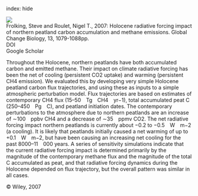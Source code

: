 index: hide

<div class="Citation">
    <div class="Citation-thumb CitationThumb-linked"  data-href="https://doi.org/10.1111/j.1365-2486.2007.01339.x">
      <img src="https://static.claimspace.cloud/climate-study-static/refs/thumbs/6/Frolking_and_Roulet_2007-thumb.png" />
    </div>

  <div class="Citation-body">
    <div class="Citation-text">Frolking, Steve and Roulet, Nigel T., 2007: Holocene radiative forcing impact of northern peatland carbon accumulation and methane emissions. <span class="Article-journal">Global Change Biology, </span><span class="Article-volume">13, </span>1079-1088pp.</div>
    <div class="Citation-links">
      <div class="CitationLink" data-href="https://doi.org/10.1111/j.1365-2486.2007.01339.x">
        <div class="CitationLink-icon CitationLink-Doi"></div>
        <div class="CitationLink-text">DOI</div>
      </div>
      <div class="CitationLink" data-href="https://scholar.google.com/scholar?q=10.1111/j.1365-2486.2007.01339.x">
        <div class="CitationLink-icon CitationLink-Scholar"></div>
        <div class="CitationLink-text">Google Scholar</div>
      </div>
    </div>
  </div>
</div>

Throughout the Holocene, northern peatlands have both accumulated carbon and emitted methane. Their impact on climate radiative forcing has been the net of cooling (persistent CO2 uptake) and warming (persistent CH4 emission). We evaluated this by developing very simple Holocene peatland carbon flux trajectories, and using these as inputs to a simple atmospheric perturbation model. Flux trajectories are based on estimates of contemporary CH4 flux (15–50 Tg CH4 yr−1), total accumulated peat C (250–450 Pg C), and peatland initiation dates. The contemporary perturbations to the atmosphere due to northern peatlands are an increase of ∼100 ppbv CH4 and a decrease of ∼35 ppmv CO2. The net radiative forcing impact northern peatlands is currently about −0.2 to −0.5 W m−2 (a cooling). It is likely that peatlands initially caused a net warming of up to +0.1 W m−2, but have been causing an increasing net cooling for the past 8000–11 000 years. A series of sensitivity simulations indicate that the current radiative forcing impact is determined primarily by the magnitude of the contemporary methane flux and the magnitude of the total C accumulated as peat, and that radiative forcing dynamics during the Holocene depended on flux trajectory, but the overall pattern was similar in all cases.

<div class="Citation-copy">
&copy; Wiley, 2007
</div>